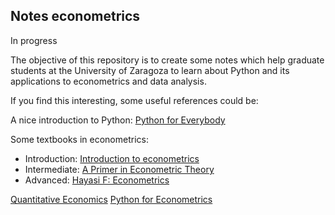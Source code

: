 ## Notes econometrics

In progress

The objective of this repository is to create some notes which help graduate students  at the University of Zaragoza to learn about Python and its applications to econometrics and data analysis.

If you find this interesting, some useful references could be:

A nice introduction to Python: [Python for Everybody](https://www.coursera.org/specializations/python)

Some textbooks in econometrics:

  - Introduction: [Introduction to econometrics](http://catalogue.pearsoned.co.uk/educator/product/Introduction-to-Econometrics-International-Edition/9781408264331.page) 
  - Intermediate: [A Primer in Econometric Theory](https://mitpress.mit.edu/books/primer-econometric-theory)
  - Advanced: [Hayasi F: Econometrics](https://press.princeton.edu/titles/6946.html) 

[Quantitative Economics](https://lectures.quantecon.org)
[Python for Econometrics](https://www.kevinsheppard.com/Python_for_Econometrics)


